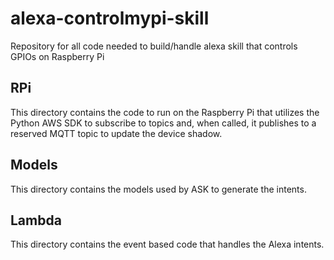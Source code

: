 # alexa-controlmypi-skill
Repository for all code needed to build/handle alexa skill that controls GPIOs on Raspberry Pi
## RPi
This directory contains the code to run on the Raspberry Pi that utilizes the Python AWS SDK to subscribe to topics and, when called, it publishes to a reserved MQTT topic to update the device shadow.
## Models
This directory contains the models used by ASK to generate the intents.
## Lambda
This directory contains the event based code that handles the Alexa intents.
